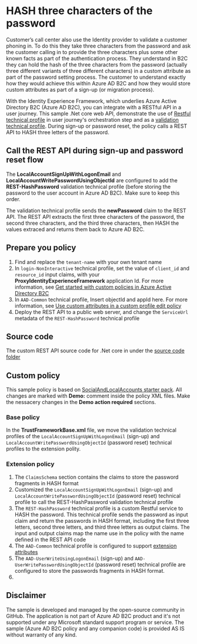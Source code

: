 # HASH three characters of the password 

Customer’s call center also use the Identity provider to validate a customer phoning in. To do this they take three characters from the password and ask the customer calling in to provide the three characters plus some other known facts as part of the authentication process. They understand in B2C they can hold the hash of the three characters from the password (actually three different variants of three different characters) in a custom attribute as part of the password setting process.  The customer to understand exactly how they would achieve this within Azure AD B2C and how they would store custom attributes as part of a sign-up (or migration process). 

With the Identity Experience Framework, which underlies Azure Active Directory B2C (Azure AD B2C), you can integrate with a RESTful API in a user journey. This sample .Net core web API, demonstrate the use of [Restful technical profile](https://docs.microsoft.com/en-us/azure/active-directory-b2c/restful-technical-profile) in user journey's orchestration step and as a [validation technical profile](https://docs.microsoft.com/en-us/azure/active-directory-b2c/validation-technical-profile). During sign-up or password reset, the policy calls a REST API to HASH three letters of the password. 

## Call the REST API during sign-up and password reset flow
The **LocalAccountSignUpWithLogonEmail** and **LocalAccountWritePasswordUsingObjectId** are configured to add the **REST-HashPassword** validation technical profile (before storing the password to the user account in Azure AD B2C). Make sure to keep this order.

The validation technical profile sends the **newPassword** claim to the REST API. The REST API extracts the first three characters of the password, the second three characters, and the third three characters, then HASH the values extraced and returns them back to Azure AD B2C.

## Prepare you policy
1. Find and replace the `tenant-name` with your own tenant name
1. In `login-NonInteractive` technical profile, set the value of `client_id` and `resource_id` input claims, with your **ProxyIdentityExperienceFramework** application Id. For more information, see [Get started with custom policies in Azure Active Directory B2C](https://docs.microsoft.com/en-us/azure/active-directory-b2c/active-directory-b2c-get-started-custom#register-applications)
1. In `AAD-Common` technical profile, Insert objectId and appId here. For more information, see [Use custom attributes in a custom profile edit policy](https://docs.microsoft.com/en-us/azure/active-directory-b2c/active-directory-b2c-create-custom-attributes-profile-edit-custom)
1. Deploy the REST API to a public web server, and change the `ServiceUrl` metadata of the `REST-HashPassword` technical profile

## Source code
The custom REST API source code for .Net core in under the [source code folder](source-code/dot-net-core)

## Custom policy
This sample policy is based on [SocialAndLocalAccounts starter pack](https://github.com/Azure-Samples/active-directory-b2c-custom-policy-starterpack/tree/master/SocialAndLocalAccounts). All changes are marked with **Demo:** comment inside the policy XML files. Make the nessacery changes in the **Demo action required** sections.

### Base policy
In the **TrustFrameworkBase.xml** file, we move the validation technical profiles of the `LocalAccountSignUpWithLogonEmail` (sign-up) and `LocalAccountWritePasswordUsingObjectId` (password reset) technical profiles to the extension polity. 

### Extension policy
1. The `ClaimsSchema` section contains the claims to store the password fragments in HASH format
1. Customized the `LocalAccountSignUpWithLogonEmail` (sign-up) and `LocalAccountWritePasswordUsingObjectId` (password reset) technical profile to call the REST-HashPassword validation technical profile
1. The `REST-HashPassword` technical profile is a custom Restful service to HASH the password. This technical profile sends the password as input        claim and return the passwords in HASH format, including the first three letters, second three letters, and third three letters as output claims. The input and output claims map the name use in the policy with the name defined in the REST API code 
1. The `AAD-Common` technical profile is configured to support [extension attributes](https://docs.microsoft.com/en-us/azure/active-directory-b2c/active-directory-b2c-create-custom-attributes-profile-edit-custom)
1. The `AAD-UserWriteUsingLogonEmail` (sign-up) and `AAD-UserWritePasswordUsingObjectId` (password reset) technical profile are configured to store the passwords fragments in HASH format.
1. 

## Disclaimer
The sample is developed and managed by the open-source community in GitHub. The application is not part of Azure AD B2C product and it's not supported under any Microsoft standard support program or service. The sample (Azure AD B2C policy and any companion code) is provided AS IS without warranty of any kind.

